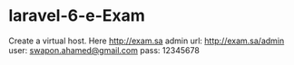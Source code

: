 # laravel-6-e-Exam
Create a virtual host. Here http://exam.sa
admin url: http://exam.sa/admin
user: swapon.ahamed@gmail.com
pass: 12345678
